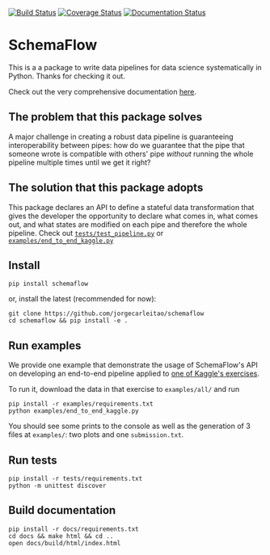 [![Build Status](https://travis-ci.org/jorgecarleitao/schemaflow.svg?branch=master)](https://travis-ci.org/jorgecarleitao/schemaflow)
[![Coverage Status](https://coveralls.io/repos/github/jorgecarleitao/schemaflow/badge.svg)](https://coveralls.io/github/jorgecarleitao/schemaflow)
[![Documentation Status](https://readthedocs.org/projects/schemaflow/badge/?version=latest)](https://schemaflow.readthedocs.io/en/latest/?badge=latest)

# SchemaFlow

This is a a package to write data pipelines for data science systematically in Python.
Thanks for checking it out.

Check out the very comprehensive documentation [here](https://schemaflow.readthedocs.io/en/latest/).

## The problem that this package solves

A major challenge in creating a robust data pipeline is guaranteeing interoperability between
pipes: how do we guarantee that the pipe that someone wrote is compatible
with others' pipe *without* running the whole pipeline multiple times until we get it right?

## The solution that this package adopts
 
This package declares an API to define a stateful data transformation that gives 
the developer the opportunity to declare what comes in, what comes out, and what states are modified
on each pipe and therefore the whole pipeline. Check out 
[`tests/test_pipeline.py`](https://github.com/jorgecarleitao/schemaflow/blob/master/tests/test_pipeline.py) or 
[`examples/end_to_end_kaggle.py`](https://github.com/jorgecarleitao/schemaflow/blob/master/examples/end_to_end_kaggle.py)

## Install 

    pip install schemaflow

or, install the latest (recommended for now):

    git clone https://github.com/jorgecarleitao/schemaflow
    cd schemaflow && pip install -e .

## Run examples

We provide one example that demonstrate the usage of SchemaFlow's API
on developing an end-to-end pipeline applied to 
[one of Kaggle's exercises](https://www.kaggle.com/c/house-prices-advanced-regression-techniques).

To run it, download the data in that exercise to `examples/all/` and run

    pip install -r examples/requirements.txt
    python examples/end_to_end_kaggle.py

You should see some prints to the console as well as the generation of 3 files at 
`examples/`: two plots and one `submission.txt`.

## Run tests

    pip install -r tests/requirements.txt
    python -m unittest discover

## Build documentation

    pip install -r docs/requirements.txt
    cd docs && make html && cd ..
    open docs/build/html/index.html
